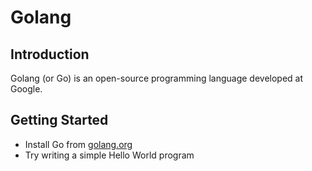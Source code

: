 # Golang

## Introduction
Golang (or Go) is an open-source programming language developed at Google.

## Getting Started
- Install Go from [golang.org](https://golang.org)
- Try writing a simple Hello World program